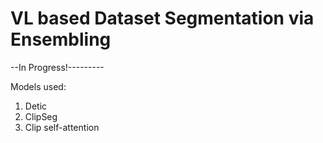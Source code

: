 # VL based Dataset Segmentation via Ensembling 

--In Progress!---------

Models used:
1. Detic
2. ClipSeg
3. Clip self-attention 
